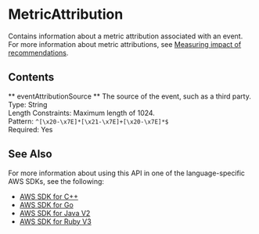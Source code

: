# MetricAttribution<a name="API_UBS_MetricAttribution"></a>

Contains information about a metric attribution associated with an event\. For more information about metric attributions, see [Measuring impact of recommendations](https://docs.aws.amazon.com/personalize/latest/dg/measuring-recommendation-impact.html)\.

## Contents<a name="API_UBS_MetricAttribution_Contents"></a>

 ** eventAttributionSource **   <a name="personalize-Type-UBS_MetricAttribution-eventAttributionSource"></a>
The source of the event, such as a third party\.  
Type: String  
Length Constraints: Maximum length of 1024\.  
Pattern: `^[\x20-\x7E]*[\x21-\x7E]+[\x20-\x7E]*$`   
Required: Yes

## See Also<a name="API_UBS_MetricAttribution_SeeAlso"></a>

For more information about using this API in one of the language\-specific AWS SDKs, see the following:
+  [AWS SDK for C\+\+](https://docs.aws.amazon.com/goto/SdkForCpp/personalize-events-2018-03-22/MetricAttribution) 
+  [AWS SDK for Go](https://docs.aws.amazon.com/goto/SdkForGoV1/personalize-events-2018-03-22/MetricAttribution) 
+  [AWS SDK for Java V2](https://docs.aws.amazon.com/goto/SdkForJavaV2/personalize-events-2018-03-22/MetricAttribution) 
+  [AWS SDK for Ruby V3](https://docs.aws.amazon.com/goto/SdkForRubyV3/personalize-events-2018-03-22/MetricAttribution) 